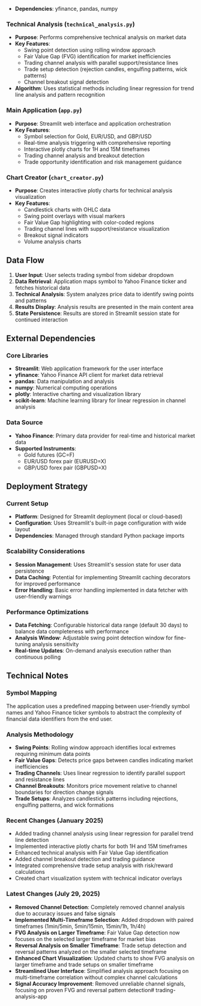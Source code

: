 - **Dependencies**: yfinance, pandas, numpy

### Technical Analysis (`technical_analysis.py`)
- **Purpose**: Performs comprehensive technical analysis on market data
- **Key Features**:
  - Swing point detection using rolling window approach
  - Fair Value Gap (FVG) identification for market inefficiencies
  - Trading channel analysis with parallel support/resistance lines
  - Trade setup detection (rejection candles, engulfing patterns, wick patterns)
  - Channel breakout signal detection
- **Algorithm**: Uses statistical methods including linear regression for trend line analysis and pattern recognition

### Main Application (`app.py`)
- **Purpose**: Streamlit web interface and application orchestration
- **Key Features**:
  - Symbol selection for Gold, EUR/USD, and GBP/USD
  - Real-time analysis triggering with comprehensive reporting
  - Interactive plotly charts for 1H and 15M timeframes
  - Trading channel analysis and breakout detection
  - Trade opportunity identification and risk management guidance

### Chart Creator (`chart_creator.py`)
- **Purpose**: Creates interactive plotly charts for technical analysis visualization
- **Key Features**:
  - Candlestick charts with OHLC data
  - Swing point overlays with visual markers
  - Fair Value Gap highlighting with color-coded regions
  - Trading channel lines with support/resistance visualization
  - Breakout signal indicators
  - Volume analysis charts

## Data Flow

1. **User Input**: User selects trading symbol from sidebar dropdown
2. **Data Retrieval**: Application maps symbol to Yahoo Finance ticker and fetches historical data
3. **Technical Analysis**: System analyzes price data to identify swing points and patterns
4. **Results Display**: Analysis results are presented in the main content area
5. **State Persistence**: Results are stored in Streamlit session state for continued interaction

## External Dependencies

### Core Libraries
- **Streamlit**: Web application framework for the user interface
- **yfinance**: Yahoo Finance API client for market data retrieval
- **pandas**: Data manipulation and analysis
- **numpy**: Numerical computing operations
- **plotly**: Interactive charting and visualization library
- **scikit-learn**: Machine learning library for linear regression in channel analysis

### Data Source
- **Yahoo Finance**: Primary data provider for real-time and historical market data
- **Supported Instruments**: 
  - Gold futures (GC=F)
  - EUR/USD forex pair (EURUSD=X)
  - GBP/USD forex pair (GBPUSD=X)

## Deployment Strategy

### Current Setup
- **Platform**: Designed for Streamlit deployment (local or cloud-based)
- **Configuration**: Uses Streamlit's built-in page configuration with wide layout
- **Dependencies**: Managed through standard Python package imports

### Scalability Considerations
- **Session Management**: Uses Streamlit's session state for user data persistence
- **Data Caching**: Potential for implementing Streamlit caching decorators for improved performance
- **Error Handling**: Basic error handling implemented in data fetcher with user-friendly warnings

### Performance Optimizations
- **Data Fetching**: Configurable historical data range (default 30 days) to balance data completeness with performance
- **Analysis Window**: Adjustable swing point detection window for fine-tuning analysis sensitivity
- **Real-time Updates**: On-demand analysis execution rather than continuous polling

## Technical Notes

### Symbol Mapping
The application uses a predefined mapping between user-friendly symbol names and Yahoo Finance ticker symbols to abstract the complexity of financial data identifiers from the end user.

### Analysis Methodology
- **Swing Points**: Rolling window approach identifies local extremes requiring minimum data points
- **Fair Value Gaps**: Detects price gaps between candles indicating market inefficiencies
- **Trading Channels**: Uses linear regression to identify parallel support and resistance lines
- **Channel Breakouts**: Monitors price movement relative to channel boundaries for direction change signals
- **Trade Setups**: Analyzes candlestick patterns including rejections, engulfing patterns, and wick formations

### Recent Changes (January 2025)
- Added trading channel analysis using linear regression for parallel trend line detection
- Implemented interactive plotly charts for both 1H and 15M timeframes
- Enhanced technical analysis with Fair Value Gap identification
- Added channel breakout detection and trading guidance
- Integrated comprehensive trade setup analysis with risk/reward calculations
- Created chart visualization system with technical indicator overlays

### Latest Changes (July 29, 2025)
- **Removed Channel Detection**: Completely removed channel analysis due to accuracy issues and false signals
- **Implemented Multi-Timeframe Selection**: Added dropdown with paired timeframes (1min/5min, 5min/15min, 15min/1h, 1h/4h)
- **FVG Analysis on Larger Timeframe**: Fair Value Gap detection now focuses on the selected larger timeframe for market bias
- **Reversal Analysis on Smaller Timeframe**: Trade setup detection and reversal patterns analyzed on the smaller selected timeframe
- **Enhanced Chart Visualization**: Updated charts to show FVG analysis on larger timeframe and trade setups on smaller timeframe
- **Streamlined User Interface**: Simplified analysis approach focusing on multi-timeframe correlation without complex channel calculations
- **Signal Accuracy Improvement**: Removed unreliable channel signals, focusing on proven FVG and reversal pattern detection# trading-analysis-app
